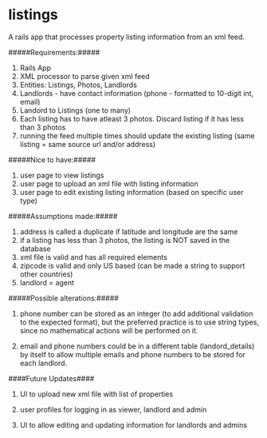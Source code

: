 # listings
A rails app that processes property listing information from an xml feed.

#####Requirements:#####
1. Rails App
2. XML processor to parse given xml feed
3. Entities: Listings, Photos, Landlords
4. Landlords - have contact information (phone - formatted to 10-digit int, email)
5. Landord to Listings (one to many)
6. Each listing has to have atleast 3 photos. Discard listing if it has less than 3 photos
7. running the feed multiple times should update the existing listing (same listing = same source url and/or address)

#####Nice to have:#####
1. user page to view listings
2. user page to upload an xml file with listing information
3. user page to edit existing listing information (based on specific user type)

#####Assumptions made:#####
1. address is called a duplicate if latitude and longitude are the same
2. if a listing has less than 3 photos, the listing is NOT saved in the database
3. xml file is valid and has all required elements
4. zipcode is valid and only US based (can be made a string to support other countries)
5. landlord = agent

#####Possible alterations:#####
1. phone number can be stored as an integer (to add additional validation to the expected format), but the preferred practice is to use string types, since no mathematical actions will be performed on it.

2. email and phone numbers could be in a different table (landord_details) by itself to allow multiple emails and phone numbers to be stored for each landlord.

####Future Updates####
1. UI to upload new xml file with list of properties

2. user profiles for logging in as viewer, landlord and admin

3. UI to allow editing and updating information for landlords and admins